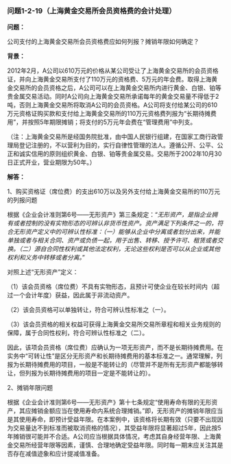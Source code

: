 ### 问题1-2-19（上海黄金交易所会员资格费的会计处理）

**问题：**

公司支付的上海黄金交易所会员资格费应如何列报？摊销年限如何确定？

**背景：**

2012年2月，A公司以610万元的价格从某公司受让了上海黄金交易所的会员资格证，并向上海黄金交易所支付了110万元的资格费、5万元的年会费。取得上海黄金交易所的会员资格之后，A公司可以在上海黄金交易所内进行黄金、白银、铂等贵金属交易活动。同时A公司向上海黄金交易所承诺每年的黄金交易量不得低于2吨，否则上海黄金交易所将取消A公司的会员资格。A公司将支付给某公司的610万元资格证购买款和支付给上海黄金交易所的110万元资格费列报为“长期待摊费用”，并按照5年期限摊销；将支付的5万元年会费在“管理费用”中列支。

（注：上海黄金交易所是经国务院批准，由中国人民银行组建，在国家工商行政管理局登记注册的，不以营利为目的，实行自律性管理的法人。遵循公开、公平、公正和诚实信用的原则组织黄金、白银、铂等贵金属交易。交易所于2002年10月30日正式开业，营业期限为50年。）

**解答：**

1、购买资格证（席位费）的支出610万以及另外支付给上海黄金交易所的110万元的列报问题

根据《企业会计准则第6号——无形资产》第三条规定：“*无形资产，是指企业拥有或者控制的没有实物形态的可辨认非货币性资产。资产满足下列条件之一的，符合无形资产定义中的可辨认性标准：（一）能够从企业中分离或者划分出来，并能单独或者与相关合同、资产或负债一起，用于出售、转移、授予许可、租赁或者交换。（二）源自合同性权利或其他法定权利，无论这些权利是否可以从企业或其他权利和义务中转移或者分离。*”

对照上述“无形资产”定义：

（1）该会员资格（席位费）不具有实物形态，且预计可使企业在较长时间内（超过一个会计年度）获益，因此属于非流动资产。

（2）该会员资格可以单独转让，符合可辨认性标准之（一）。

（3）该会员资格的相关权益可获得上海黄金交易所交易所章程和相关业务规则的保障，属于合同性权利，符合可辨认性标准之（二）。

因此，该项会员资格（席位费）应确认为一项无形资产，而不是长期待摊费用。在实务中“可转让性”是区分无形资产和长期待摊费用的基本标准之一。通常理解，列报为长期待摊费用的项目，一般是不能转让的（尽管并不是所有无形资产都能够转让，但列报为长期待摊费用的项目一定是不能转让的）。

2、摊销年限问题

根据《企业会计准则第6号——无形资产》第十七条规定“使用寿命有限的无形资产，其应摊销金额应当在使用寿命内系统合理摊销。”即，无形资产的摊销年限应当是其使用寿命，即预计受益年限。在本案例中，该资格将长期有效（只要不出现因为交易量达不到标准而被取消资格的情况），其受益年限将显著超过5年，因此按5年摊销很可能并不合适。A公司应当根据具体情况，考虑其自身经营年限、上海黄金交易所经营年限等因素，谨慎、合理地确定受益年限。同时每一期末应关注其是否存在减值迹象和应计提减值准备。